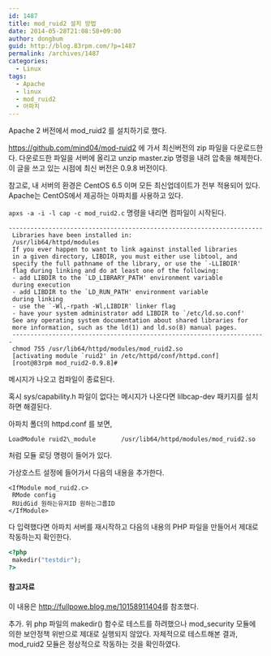 ```yaml
---
id: 1487
title: mod_ruid2 설치 방법
date: 2014-05-28T21:08:58+09:00
author: dongbum
guid: http://blog.83rpm.com/?p=1487
permalink: /archives/1487
categories:
  - Linux
tags:
  - Apache
  - linux
  - mod_ruid2
  - 아파치
---
```

Apache 2 버전에서 mod_ruid2 를 설치하기로 했다.

<https://github.com/mind04/mod-ruid2> 에 가서 최신버전의 zip 파일을 다운로드한다. 다운로드한 파일을 서버에 올리고 unzip master.zip 명령을 내려 압축을 해제한다. 이 글을 쓰고 있는 시점에 최신 버전은 0.9.8 버전이다.

참고로, 내 서버의 환경은 CentOS 6.5 이며 모든 최신업데이트가 전부 적용되어 있다. Apache는 CentOS에서 제공하는 아파치를 사용하고 있다.

`apxs -a -i -l cap -c mod_ruid2.c` 명령을 내리면 컴파일이 시작된다.

```
----------------------------------------------------------------------
 Libraries have been installed in:
 /usr/lib64/httpd/modules
 If you ever happen to want to link against installed libraries
 in a given directory, LIBDIR, you must either use libtool, and
 specify the full pathname of the library, or use the `-LLIBDIR'
 flag during linking and do at least one of the following:
 - add LIBDIR to the `LD_LIBRARY_PATH' environment variable
 during execution
 - add LIBDIR to the `LD_RUN_PATH' environment variable
 during linking
 - use the `-Wl,-rpath -Wl,LIBDIR' linker flag
 - have your system administrator add LIBDIR to `/etc/ld.so.conf'
 See any operating system documentation about shared libraries for
 more information, such as the ld(1) and ld.so(8) manual pages.
 ----------------------------------------------------------------------
 chmod 755 /usr/lib64/httpd/modules/mod_ruid2.so
 [activating module `ruid2' in /etc/httpd/conf/httpd.conf]
 [root@83rpm mod_ruid2-0.9.8]#
 ```

메시지가 나오고 컴파일이 종료된다.

혹시 sys/capability.h 파일이 없다는 메시지가 나온다면 lilbcap-dev 패키지를 설치하면 해결된다.

아파치 폴더의 httpd.conf 를 보면,

`LoadModule ruid2\_module       /usr/lib64/httpd/modules/mod_ruid2.so`

처럼 모듈 로딩 명령이 들어가 있다.

가상호스트 설정에 들어가서 다음의 내용을 추가한다.

```
<IfModule mod_ruid2.c>
 RMode config
 RUidGid 원하는유저ID 원하는그룹ID
</IfModule>
```

다 입력했다면 아파치 서버를 재시작하고 다음의 내용의 PHP 파일을 만들어서 제대로 작동하는지 확인한다.

```php
<?php
 makedir("testdir");
?>
```

#### 참고자료
  이 내용은 <http://fullpowe.blog.me/10158911404>를 참조했다.
</p>


추가. 위 php 파일의 makedir() 함수로 테스트를 하려했으나 mod_security 모듈에 의한 보안정책 위반으로 제대로 실행되지 않았다. 자체적으로 테스트해본 결과, mod_ruid2 모듈은 정상적으로 작동하는 것을 확인하였다.
